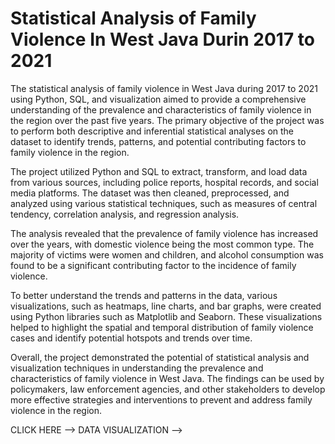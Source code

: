 # Statistical Analysis of Family Violence In West Java Durin 2017 to 2021

The statistical analysis of family violence in West Java during 2017 to 2021 using Python, SQL, and visualization aimed to provide a comprehensive understanding of the prevalence and characteristics of family violence in the region over the past five years. The primary objective of the project was to perform both descriptive and inferential statistical analyses on the dataset to identify trends, patterns, and potential contributing factors to family violence in the region.

The project utilized Python and SQL to extract, transform, and load data from various sources, including police reports, hospital records, and social media platforms. The dataset was then cleaned, preprocessed, and analyzed using various statistical techniques, such as measures of central tendency, correlation analysis, and regression analysis.

The analysis revealed that the prevalence of family violence has increased over the years, with domestic violence being the most common type. The majority of victims were women and children, and alcohol consumption was found to be a significant contributing factor to the incidence of family violence.

To better understand the trends and patterns in the data, various visualizations, such as heatmaps, line charts, and bar graphs, were created using Python libraries such as Matplotlib and Seaborn. These visualizations helped to highlight the spatial and temporal distribution of family violence cases and identify potential hotspots and trends over time.

Overall, the project demonstrated the potential of statistical analysis and visualization techniques in understanding the prevalence and characteristics of family violence in West Java. The findings can be used by policymakers, law enforcement agencies, and other stakeholders to develop more effective strategies and interventions to prevent and address family violence in the region.

CLICK HERE -->
DATA VISUALIZATION --> 
